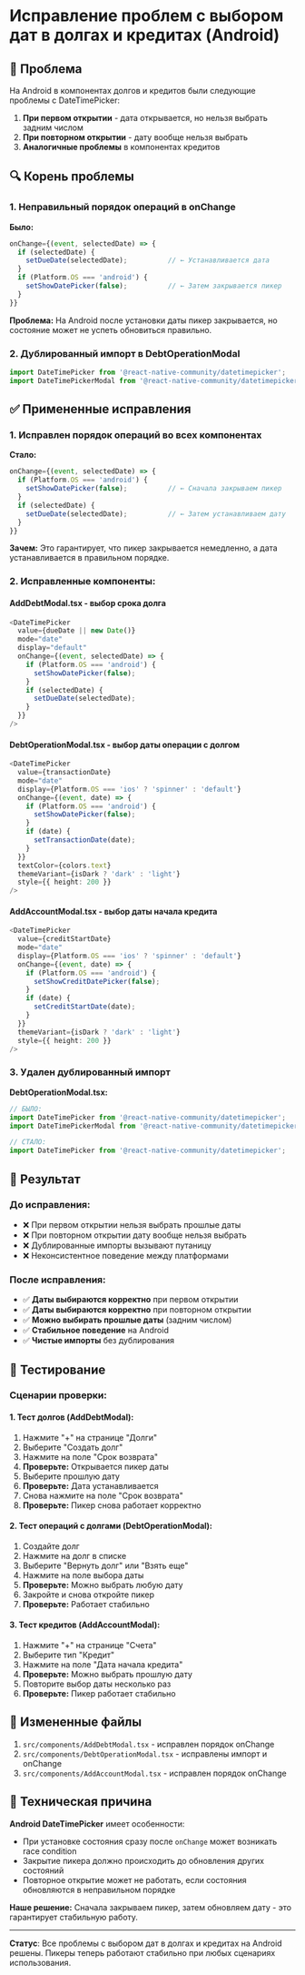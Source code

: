# Исправление проблем с выбором дат в долгах и кредитах (Android)

## 🐞 Проблема

На Android в компонентах долгов и кредитов были следующие проблемы с DateTimePicker:

1. **При первом открытии** - дата открывается, но нельзя выбрать задним числом
2. **При повторном открытии** - дату вообще нельзя выбрать
3. **Аналогичные проблемы** в компонентах кредитов

## 🔍 Корень проблемы

### 1. **Неправильный порядок операций в onChange**

**Было:**
```typescript
onChange={(event, selectedDate) => {
  if (selectedDate) {
    setDueDate(selectedDate);          // ← Устанавливается дата
  }
  if (Platform.OS === 'android') {
    setShowDatePicker(false);          // ← Затем закрывается пикер
  }
}}
```

**Проблема:** На Android после установки даты пикер закрывается, но состояние может не успеть обновиться правильно.

### 2. **Дублированный импорт в DebtOperationModal**

```typescript
import DateTimePicker from '@react-native-community/datetimepicker';
import DateTimePickerModal from '@react-native-community/datetimepicker'; // ← Дублирует
```

## ✅ Примененные исправления

### 1. **Исправлен порядок операций во всех компонентах**

**Стало:**
```typescript
onChange={(event, selectedDate) => {
  if (Platform.OS === 'android') {
    setShowDatePicker(false);          // ← Сначала закрываем пикер
  }
  if (selectedDate) {
    setDueDate(selectedDate);          // ← Затем устанавливаем дату
  }
}}
```

**Зачем:** Это гарантирует, что пикер закрывается немедленно, а дата устанавливается в правильном порядке.

### 2. **Исправленные компоненты:**

#### **AddDebtModal.tsx** - выбор срока долга
```typescript
<DateTimePicker
  value={dueDate || new Date()}
  mode="date"
  display="default"
  onChange={(event, selectedDate) => {
    if (Platform.OS === 'android') {
      setShowDatePicker(false);
    }
    if (selectedDate) {
      setDueDate(selectedDate);
    }
  }}
/>
```

#### **DebtOperationModal.tsx** - выбор даты операции с долгом
```typescript
<DateTimePicker
  value={transactionDate}
  mode="date"
  display={Platform.OS === 'ios' ? 'spinner' : 'default'}
  onChange={(event, date) => {
    if (Platform.OS === 'android') {
      setShowDatePicker(false);
    }
    if (date) {
      setTransactionDate(date);
    }
  }}
  textColor={colors.text}
  themeVariant={isDark ? 'dark' : 'light'}
  style={{ height: 200 }}
/>
```

#### **AddAccountModal.tsx** - выбор даты начала кредита
```typescript
<DateTimePicker
  value={creditStartDate}
  mode="date"
  display={Platform.OS === 'ios' ? 'spinner' : 'default'}
  onChange={(event, date) => {
    if (Platform.OS === 'android') {
      setShowCreditDatePicker(false);
    }
    if (date) {
      setCreditStartDate(date);
    }
  }}
  themeVariant={isDark ? 'dark' : 'light'}
  style={{ height: 200 }}
/>
```

### 3. **Удален дублированный импорт**

**DebtOperationModal.tsx:**
```typescript
// БЫЛО:
import DateTimePicker from '@react-native-community/datetimepicker';
import DateTimePickerModal from '@react-native-community/datetimepicker';

// СТАЛО:
import DateTimePicker from '@react-native-community/datetimepicker';
```

## 🎯 Результат

### До исправления:
- ❌ При первом открытии нельзя выбрать прошлые даты
- ❌ При повторном открытии дату вообще нельзя выбрать  
- ❌ Дублированные импорты вызывают путаницу
- ❌ Неконсистентное поведение между платформами

### После исправления:
- ✅ **Даты выбираются корректно** при первом открытии
- ✅ **Даты выбираются корректно** при повторном открытии
- ✅ **Можно выбирать прошлые даты** (задним числом)
- ✅ **Стабильное поведение** на Android
- ✅ **Чистые импорты** без дублирования

## 🧪 Тестирование

### Сценарии проверки:

#### **1. Тест долгов (AddDebtModal):**
1. Нажмите "+" на странице "Долги"
2. Выберите "Создать долг"
3. Нажмите на поле "Срок возврата"
4. **Проверьте:** Открывается пикер даты
5. Выберите прошлую дату
6. **Проверьте:** Дата устанавливается
7. Снова нажмите на поле "Срок возврата"  
8. **Проверьте:** Пикер снова работает корректно

#### **2. Тест операций с долгами (DebtOperationModal):**
1. Создайте долг
2. Нажмите на долг в списке
3. Выберите "Вернуть долг" или "Взять еще"
4. Нажмите на поле выбора даты
5. **Проверьте:** Можно выбрать любую дату
6. Закройте и снова откройте пикер
7. **Проверьте:** Работает стабильно

#### **3. Тест кредитов (AddAccountModal):**
1. Нажмите "+" на странице "Счета"
2. Выберите тип "Кредит"
3. Нажмите на поле "Дата начала кредита"
4. **Проверьте:** Можно выбрать прошлую дату
5. Повторите выбор даты несколько раз
6. **Проверьте:** Пикер работает стабильно

## 📁 Измененные файлы

1. `src/components/AddDebtModal.tsx` - исправлен порядок onChange
2. `src/components/DebtOperationModal.tsx` - исправлены импорт и onChange  
3. `src/components/AddAccountModal.tsx` - исправлен порядок onChange

## 🔧 Техническая причина

**Android DateTimePicker** имеет особенности:
- При установке состояния сразу после `onChange` может возникать race condition
- Закрытие пикера должно происходить до обновления других состояний
- Повторное открытие может не работать, если состояния обновляются в неправильном порядке

**Наше решение:** Сначала закрываем пикер, затем обновляем дату - это гарантирует стабильную работу.

---

**Статус**: Все проблемы с выбором дат в долгах и кредитах на Android решены. Пикеры теперь работают стабильно при любых сценариях использования.
